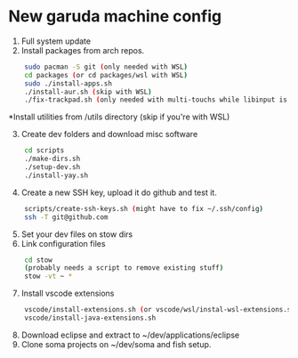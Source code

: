 # New garuda machine config

1. Full system update 
2. Install packages from arch repos. 
```bash
    sudo pacman -S git (only needed with WSL)
    cd packages (or cd packages/wsl with WSL)
    sudo ./install-apps.sh 
    ./install-aur.sh (skip with WSL)
    ./fix-trackpad.sh (only needed with multi-touchs while libinput is sucking...)        
```
*Install utilities from /utils directory (skip if you're with WSL)

3. Create dev folders and download misc software
```bash
    cd scripts
    ./make-dirs.sh
    ./setup-dev.sh
    ./install-yay.sh
```
4. Create a new SSH key, upload it do github and test it.
```bash
    scripts/create-ssh-keys.sh (might have to fix ~/.ssh/config)
    ssh -T git@github.com
```
5. Set your dev files on stow dirs
6. Link configuration files
```bash
    cd stow
    (probably needs a script to remove existing stuff)
    stow -vt ~ *
```
7. Install vscode extensions
```bash
    vscode/install-extensions.sh (or vscode/wsl/instal-wsl-extensions.sh)
    vscode/install-java-extensions.sh
```
8. Download eclipse and extract to ~/dev/applications/eclipse
9. Clone soma projects on ~/dev/soma and fish setup.
